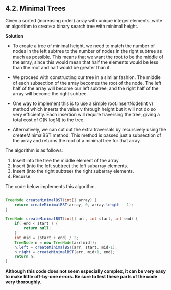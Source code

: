## 4.2. Minimal Trees

Given a sorted (increasing order) array with unique integer elements, write an algorithm to create a binary search tree with minimal height. 


**Solution**

- To create a tree of minimal height, we need to match the number of nodes in the left subtree to the number of nodes in the right subtree as much as possible. This means that we want the root to be the middle of the array, since this would mean that half the elements would be less than the root and half would be greater than it. 

- We proceed with constructing our tree in a similar fashion. The middle of each subsection of the array becomes the root of the node. The left half of the array will become our left subtree, and the right half of the array will become the right subtree. 

- One way to implement this is to use a simple root.insertNode(int v) method which inserts the value v through height but it will not do so very efficiently. Each insertion will require traversing the tree, giving a total cost of O(N logN) to the tree.

- Alternatively, we can cut out the extra traversals by recursively using the createMinimalBST method. This method is passed just a subsection of the array and returns the root of a minimal tree for that array. 

The algorithm is as follows:
1. Insert into the tree the middle element of the array.
2. Insert (into the left subtree) the left subarray elements.
3. Insert (into the right subtree) the right subarray elements.
4. Recurse.


The code below implements this algorithm.

```java

TreeNode createMinimalBST(int[] array) {
	return createMinimalBST(array, 0, array.length - 1);
}

TreeNode createMinimalBST(int[] arr, int start, int end) {
	if( end < start ) {
		return null;
	}
	int mid = (start + end) / 2;
	TreeNode n = new TreeNode(arr[mid]);
	n.left = createMinimalBST(arr, start, mid-1);
	n.right = createMinimalBST(arr, mid+1, end);
	return n;
}

```

**Although this code does not seem especially complex, it can be very easy to make little off-by-one errors. Be sure to test these parts of the code very thoroughly.**
